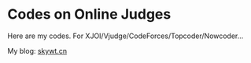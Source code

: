 # Codes on Online Judges

Here are my codes. For XJOI/Vjudge/CodeForces/Topcoder/Nowcoder...

My blog: [skywt.cn](https://skywt.cn/)
